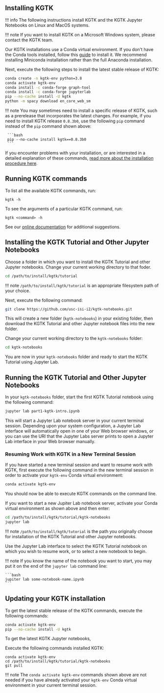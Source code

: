 ## Installing KGTK

!!! info
    The following instructions install KGTK and the KGTK Jupyter Notebooks on
    Linux and MacOS systems.

!!! note
    If you want to install KGTK on a Microsoft Windows system, please
    contact the KGTK team.

Our KGTK installations use a Conda virtual environment. If you
don't have the Conda tools installed, follow this
[guide](https://docs.conda.io/projects/conda/en/latest/user-guide/install/) to
install it. We recommend installing Miniconda installation rather than the
full Anaconda installation.

Next, execute the following steps to install the latest stable release
of KGTK:

```bash
conda create -n kgtk-env python=3.8
conda activate kgtk-env
conda install -c conda-forge graph-tool
conda install -c conda-forge jupyterlab
pip --no-cache install -U kgtk
python -m spacy download en_core_web_sm
```

!!! note
    You may sometimes need to install a specific release of KGTK, such as
    a prerelease that incorporates the latest changes.  For example,
    if you need to install KGTK release `0.8.3b0`, use the following
    `pip` command instead of the `pip` command shown above:

     ```bash
     pip --no-cache install kgtk==0.8.3b0
     ```

If you encounter problems with your installation, or are interested in a
detailed explanation of these commands,
[read more about the installation procedure here](KGTK-Installation-Procedure-Details.md).

## Running KGTK commands

To list all the available KGTK commands, run:

```
kgtk -h
```

To see the arguments of a particular KGTK command, run:

```
kgtk <command> -h
```

See our [online documentation](https://kgtk.readthedocs.io/en/latest/) for
additional suggestions.

## Installing the KGTK Tutorial and Other Jupyter Notebooks

Choose a folder in which you want to install the KGTK Tutorial and
other Jupyter notebooks.  Change your current working directory
to that foder.

```bash
cd /path/to/install/kgtk/tutorial
```

!!! note
    `/path/to/install/kgtk/tutorial` is an appropriate filesystem
    path of your choice.

Next, execute the following command:

```bash
git clone https://github.com/usc-isi-i2/kgtk-notebooks.git
```

This will create a new folder (`kgtk-notebooks`) in your existing folder,
then download the KGTK Tutorial and other Jupyter notebook files into
the new folder.

Change your current working directory to the `kgtk-notebooks` folder:

```bash
cd kgtk-notebooks
```

You are now in your `kgtk-notebooks` folder and ready to start the
KGTK Tutorial using Jupyter Lab.

## Running the KGTK Tutorial and Other Jupyter Notebooks

In your `kgtk-notebooks` folder, start the first KGTK Tutorial notebook using the
following command:

```bash
jupyter lab part1-kgtk-intro.ipynb
```

This will start a Jupyter Lab notebook server in your current terminal
session.  Depending upon your system configuration, a Jupyter Lab interface
will automatically open in one of your Web browser windows, or you can use
the URI that the Jupyter Labs server prints to open a Jupyter Lab interface
in your Web browser manually.

### Resuming Work with KGTK in a New Terminal Session

If you have started a new terminal session and want to resume work with
KGTK, first execute the following command in the new terminal session in order
to activate your `kgtk-env` Conda virtual environment:

```bash
conda activate kgtk-env
```

You should now be able to execute KGTK commands on the command line.

If you want to start a new Jupiter Lab notebook server, activate your
Conda virtual environment as shown above and then enter:

```bash
cd /path/to/install/kgtk/tutorial/kgtk-notebooks
jupyter lab
```

!!! note
    `/path/to/install/kgtk/tutorial` is the path you originally
    choose for installation of the KGTK Tutorial and other Jupyter notebooks.

Use the Jupyter Lab interface to select the KGTK Tutorial notebook on which you
wish to resume work, or to select a new notebook to begin.

!!! note
    If you know the name of the notebook you want to start, you may
    put it on the end of the `jupyter lab` command line:

    ```bash
    jupiter lab some-notebook-name.ipynb
    ```

## Updating your KGTK installation

To get the latest stable release of the KGTK commands, execute
the following commands:

```bash
conda activate kgtk-env
pip --no-cache install -U kgtk
```

To get the latest KGTK Jupyter notebooks, 

Execute the following commands
installed KGTK:

```
conda activate kgtk-env
cd /path/to/install/kgtk/tutorial/kgtk-notebooks
git pull
```

!!! note
    The `conda activate kgtk-env` commands shown above are not needed
    if you have already activated your `kgtk-env` Conda virtual environment
    in your current terminal session.
